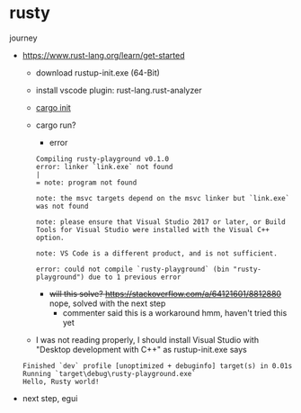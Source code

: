 # rusty

journey
- https://www.rust-lang.org/learn/get-started
    - download rustup-init.exe (64-Bit)
    - install vscode plugin: rust-lang.rust-analyzer
    - [cargo init](https://github.com/rust-lang/cargo/issues/1549)
    - cargo run?
        - error 
        ```shell
        Compiling rusty-playground v0.1.0
        error: linker `link.exe` not found
        |
        = note: program not found

        note: the msvc targets depend on the msvc linker but `link.exe` was not found

        note: please ensure that Visual Studio 2017 or later, or Build Tools for Visual Studio were installed with the Visual C++ option.

        note: VS Code is a different product, and is not sufficient.

        error: could not compile `rusty-playground` (bin "rusty-playground") due to 1 previous error
        ```
    
        - ~~will this solve? https://stackoverflow.com/a/64121601/8812880~~ nope, solved with the next step
            - commenter said this is a workaround hmm, haven't tried this yet
    - I was not reading properly, I should install Visual Studio with "Desktop development with C++" as rustup-init.exe says
     
    ```shell
    Finished `dev` profile [unoptimized + debuginfo] target(s) in 0.01s
    Running `target\debug\rusty-playground.exe`
    Hello, Rusty world!
    ```

- next step, egui